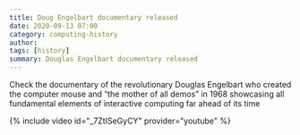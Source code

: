 ```yaml
---
title: Doug Engelbart documentary released
date: 2020-09-13 07:00
category: computing-history 
author: 
tags: [history]
summary: Douglas Engelbart documentary released
---
```


Check the documentary of the revolutionary Douglas Engelbart who created the computer mouse and “the mother of all demos” in 1968 showcasing all fundamental elements of interactive computing far ahead of its time

{% include video id="_7ZtISeGyCY" provider="youtube" %}